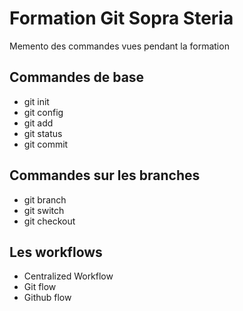 # Formation Git Sopra Steria

Memento des commandes vues pendant la formation

## Commandes de base

* git init
* git config
* git add
* git status
* git commit

## Commandes sur les branches

* git branch
* git switch
* git checkout

## Les workflows

* Centralized Workflow
* Git flow
* Github flow
